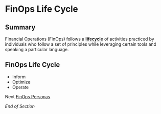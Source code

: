 # FinOps Life Cycle

## Summary
Financial Operations (FinOps) follows a [**lifecycle**](https://www.mindmeister.com/2757653146/02-finops-lifecycle-ioo) of activities practiced by individuals who follow a set of principles while leveraging certain tools and speaking a particular language.

## FinOps Life Cycle 
* Inform
* Optimize
* Operate

Next [FinOps Personas](https://github.com/jamesbuckett/finops-certified-practitioner/blob/main/03-finops-persona.md)

*End of Section*